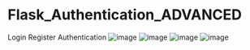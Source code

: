 # Flask_Authentication_ADVANCED
Login Register Authentication
![image](https://user-images.githubusercontent.com/67830778/194093715-f9c41891-a710-490c-9ae3-6bcf9f4e011e.png)
![image](https://user-images.githubusercontent.com/67830778/194093810-4f18ee6f-52fd-4c93-8257-4eef873d7e28.png)
![image](https://user-images.githubusercontent.com/67830778/194093906-34af5701-e35e-48c0-a9f2-306b71b0a304.png)
![image](https://user-images.githubusercontent.com/67830778/194093947-5ca104f2-c43f-4c4e-a4f7-e679e3391bc6.png)
